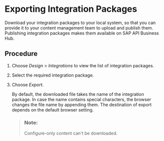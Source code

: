 <!-- loio95c02998e7f249ae94961a89fa94614a -->

# Exporting Integration Packages

Download your integration packages to your local system, so that you can provide it to your content management team to upload and publish them. Publishing integration packages makes them available on SAP API Business Hub.



## Procedure

1.  Choose *Design* \> *Integrations* to view the list of integration packages.

2.  Select the required integration package.

3.  Choose *Export*.

    By default, the downloaded file takes the name of the integration package. In case the name contains special characters, the browser changes the file name by appending them. The destination of export depends on the default browser setting.

    > ### Note:  
    > Configure-only content can't be downloaded.



